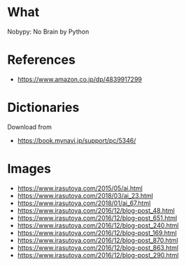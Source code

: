 # What

Nobypy: No Brain by Python

# References

- https://www.amazon.co.jp/dp/4839917299

# Dictionaries

Download from

- https://book.mynavi.jp/support/pc/5346/

# Images

- https://www.irasutoya.com/2015/05/ai.html
- https://www.irasutoya.com/2018/03/ai_23.html
- https://www.irasutoya.com/2018/01/ai_67.html
- https://www.irasutoya.com/2016/12/blog-post_48.html
- https://www.irasutoya.com/2016/12/blog-post_651.html
- https://www.irasutoya.com/2016/12/blog-post_240.html
- https://www.irasutoya.com/2016/12/blog-post_169.html
- https://www.irasutoya.com/2016/12/blog-post_870.html
- https://www.irasutoya.com/2016/12/blog-post_863.html
- https://www.irasutoya.com/2016/12/blog-post_290.html

